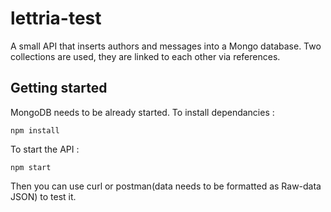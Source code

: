# lettria-test
  A small API that inserts authors and messages into a Mongo database.
  Two collections are used, they are linked to each other via references.

## Getting started
  MongoDB needs to be already started.
  To install dependancies :
  ```
  npm install
  ```
  To start the API :
  ```
  npm start
  ```
  Then you can use curl or postman(data needs to be formatted as Raw-data JSON) to test it.
